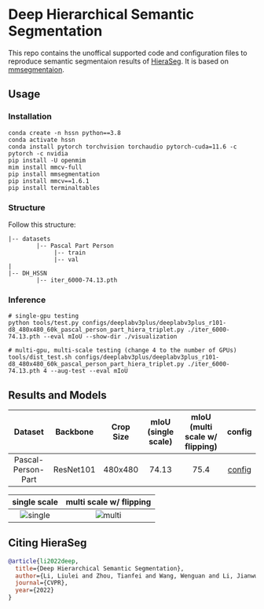 # Deep Hierarchical Semantic Segmentation

This repo contains the unoffical supported code and configuration files to reproduce semantic segmentaion results of [HieraSeg](https://arxiv.org/abs/2203.14335). It is based on [mmsegmentaion](https://github.com/open-mmlab/mmsegmentation).


## Usage

### Installation 

```
conda create -n hssn python==3.8
conda activate hssn
conda install pytorch torchvision torchaudio pytorch-cuda=11.6 -c pytorch -c nvidia
pip install -U openmim
mim install mmcv-full
pip install mmsegmentation
pip install mmcv==1.6.1
pip install terminaltables
```


### Structure
Follow this structure:
```
|-- datasets
        |-- Pascal Part Person
             |-- train
             |-- val
|             
|-- DH_HSSN
        |-- iter_6000-74.13.pth
```



### Inference
```
# single-gpu testing
python tools/test.py configs/deeplabv3plus/deeplabv3plus_r101-d8_480x480_60k_pascal_person_part_hiera_triplet.py ./iter_6000-74.13.pth --eval mIoU --show-dir ./visualization

# multi-gpu, multi-scale testing (change 4 to the number of GPUs)
tools/dist_test.sh configs/deeplabv3plus/deeplabv3plus_r101-d8_480x480_60k_pascal_person_part_hiera_triplet.py ./iter_6000-74.13.pth 4 --aug-test --eval mIoU
```


## Results and Models

| Dataset | Backbone | Crop Size | mIoU (single scale) | mIoU (multi scale w/ flipping) | config |
| :---: | :---: | :---: | :---: | :---: | :---: |
| Pascal-Person-Part | ResNet101 | 480x480 | 74.13 | 75.4 | [config](configs/deeplabv3plus/deeplabv3plus_r101-d8_480x480_60k_pascal_person_part_hiera_triplet.py) |



single scale             |  multi scale w/ flipping
:-------------------------:|:-------------------------:
![single](https://user-images.githubusercontent.com/66418958/205012632-647389ca-8aca-41f7-9b9c-6f4236dc0462.png)  |  ![multi](https://user-images.githubusercontent.com/66418958/205012141-4713416d-b125-4145-9111-de41e25cd00c.png)



## Citing HieraSeg
```BibTeX
@article{li2022deep,
  title={Deep Hierarchical Semantic Segmentation},
  author={Li, Liulei and Zhou, Tianfei and Wang, Wenguan and Li, Jianwu and Yang, Yi},
  journal={CVPR},
  year={2022}
}
```
